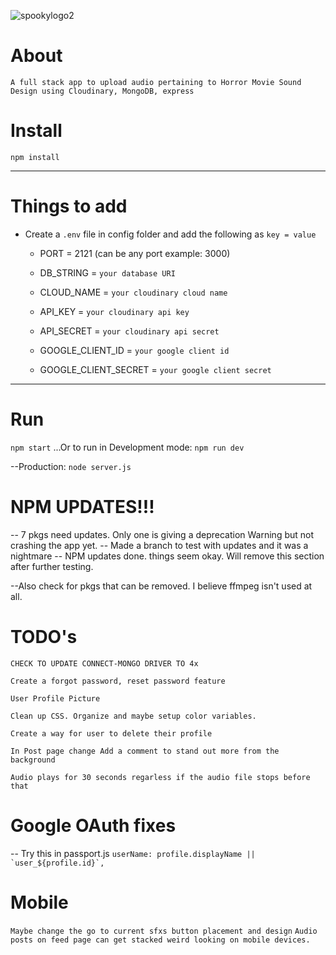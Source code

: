![spookylogo2](https://user-images.githubusercontent.com/72758221/236322035-d9defb3f-5ac9-44e2-bb29-720a07f2fcbc.JPG)


# About

`A full stack app to upload audio pertaining to Horror Movie Sound Design using Cloudinary, MongoDB, express`

# Install

`npm install`

---

# Things to add

- Create a `.env` file in config folder and add the following as `key = value`
  - PORT = 2121 (can be any port example: 3000)
  - DB_STRING = `your database URI`
  - CLOUD_NAME = `your cloudinary cloud name`
  - API_KEY = `your cloudinary api key`
  - API_SECRET = `your cloudinary api secret`

  - GOOGLE_CLIENT_ID = `your google client id`
  - GOOGLE_CLIENT_SECRET = `your google client secret`
  

---

# Run

`npm start`
...Or to run in Development mode: `npm run dev`

--Production: `node server.js`


# NPM UPDATES!!!
-- 7 pkgs need updates. Only one is giving a deprecation Warning but not crashing the app yet. 
-- Made a branch to test with updates and it was a nightmare
-- NPM updates done. things seem okay. Will remove this section after further testing.

--Also check for pkgs that can be removed. I believe ffmpeg isn't used at all.

# TODO's

`CHECK TO UPDATE CONNECT-MONGO DRIVER TO 4x`

`Create a forgot password, reset password feature`

`User Profile Picture`

`Clean up CSS. Organize and maybe setup color variables.`

`Create a way for user to delete their profile`

`In Post page change Add a comment to stand out more from the background`

`Audio plays for 30 seconds regarless if the audio file stops before that`

# Google OAuth fixes
-- Try this in passport.js 
``` userName: profile.displayName || `user_${profile.id}`, ```


# Mobile 
`Maybe change the go to current sfxs button placement and design`
`Audio posts on feed page can get stacked weird looking on mobile devices.`

